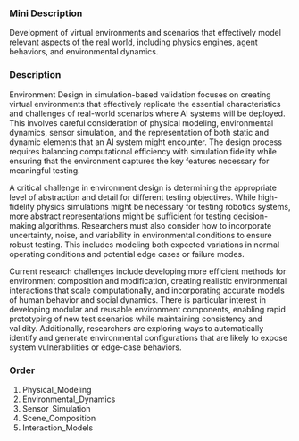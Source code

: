 ### Mini Description

Development of virtual environments and scenarios that effectively model relevant aspects of the real world, including physics engines, agent behaviors, and environmental dynamics.

### Description

Environment Design in simulation-based validation focuses on creating virtual environments that effectively replicate the essential characteristics and challenges of real-world scenarios where AI systems will be deployed. This involves careful consideration of physical modeling, environmental dynamics, sensor simulation, and the representation of both static and dynamic elements that an AI system might encounter. The design process requires balancing computational efficiency with simulation fidelity while ensuring that the environment captures the key features necessary for meaningful testing.

A critical challenge in environment design is determining the appropriate level of abstraction and detail for different testing objectives. While high-fidelity physics simulations might be necessary for testing robotics systems, more abstract representations might be sufficient for testing decision-making algorithms. Researchers must also consider how to incorporate uncertainty, noise, and variability in environmental conditions to ensure robust testing. This includes modeling both expected variations in normal operating conditions and potential edge cases or failure modes.

Current research challenges include developing more efficient methods for environment composition and modification, creating realistic environmental interactions that scale computationally, and incorporating accurate models of human behavior and social dynamics. There is particular interest in developing modular and reusable environment components, enabling rapid prototyping of new test scenarios while maintaining consistency and validity. Additionally, researchers are exploring ways to automatically identify and generate environmental configurations that are likely to expose system vulnerabilities or edge-case behaviors.

### Order

1. Physical_Modeling
2. Environmental_Dynamics
3. Sensor_Simulation
4. Scene_Composition
5. Interaction_Models
